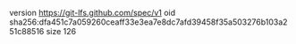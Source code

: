 version https://git-lfs.github.com/spec/v1
oid sha256:dfa451c7a059260ceaff33e3ea7e8dc7afd39458f35a503276b103a251c88516
size 126
